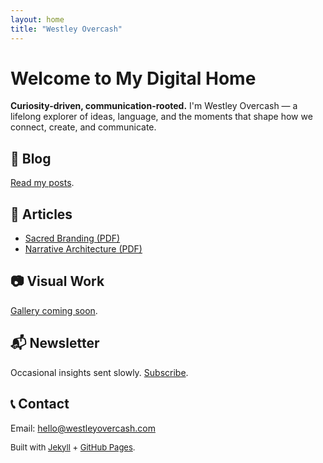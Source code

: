 ```yaml
---
layout: home
title: "Westley Overcash"
---
```


<h1>Welcome to My Digital Home</h1>
<p><strong>Curiosity-driven, communication-rooted.</strong> I'm Westley Overcash — a lifelong explorer of ideas, language, and the moments that shape how we connect, create, and communicate.</p>

<h2>📝 Blog</h2>
<p><a href="/blog">Read my posts</a>.</p>

<h2>📄 Articles</h2>
<ul>
  <li><a href="/assets/pdfs/article-one.pdf">Sacred Branding (PDF)</a></li>
  <li><a href="/assets/pdfs/article-two.pdf">Narrative Architecture (PDF)</a></li>
</ul>

<h2>📷 Visual Work</h2>
<p><a href="/gallery">Gallery coming soon</a>.</p>

<h2>📬 Newsletter</h2>
<p>Occasional insights sent slowly. <a href="https://buttondown.email/your-newsletter">Subscribe</a>.</p>

<h2>📞 Contact</h2>
<p>Email: <a href="mailto:hello@westleyovercash.com">hello@westleyovercash.com</a></p>

<p style="font-size: small;">Built with <a href="https://jekyllrb.com">Jekyll</a> + <a href="https://pages.github.com">GitHub Pages</a>.</p>

